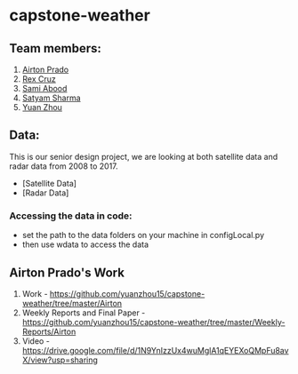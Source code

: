 # capstone-weather

## Team members:
1. [Airton Prado](https://github.com/aprado06/capstone-weather)
2. [Rex Cruz](https://github.com/rhaxx/capstone-weather)
3. [Sami Abood](https://github.com/sam46/capstone-weather)
4. [Satyam Sharma](https://github.com/satyamsharma/capstone-weather)
5. [Yuan Zhou](https://github.com/yuanzhou15/capstone-weather-fork)

## Data:
This is our senior design project, we are looking at both satellite data and radar data from 2008 to 2017.
* [Satellite Data]
* [Radar Data]

### Accessing the data in code:
- set the path to the data folders on your machine in configLocal.py
- then use wdata to access the data 

## Airton Prado's Work
1. Work - https://github.com/yuanzhou15/capstone-weather/tree/master/Airton
2. Weekly Reports and Final Paper - https://github.com/yuanzhou15/capstone-weather/tree/master/Weekly-Reports/Airton
3. Video - https://drive.google.com/file/d/1N9YnIzzUx4wuMglA1qEYEXoQMpFu8avX/view?usp=sharing
